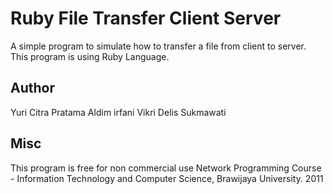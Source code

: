 # Ruby File Transfer Client Server

A simple program to simulate how to transfer a file from client to server. This program is using Ruby Language.

## Author

Yuri Citra Pratama
Aldim irfani Vikri
Delis Sukmawati

## Misc

This program is free for non commercial use
Network Programming Course - Information Technology and Computer Science, Brawijaya University. 2011